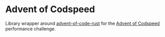 # Advent of Codspeed

Library wrapper around [advent-of-code-rust](https://github.com/maneatingape/advent-of-code-rust)
for the [Advent of Codspeed](https://codspeed.io/advent) performance challenge.
